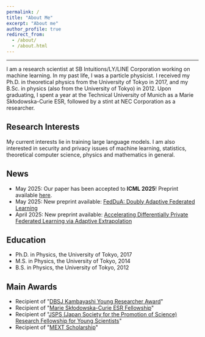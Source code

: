 ```yaml
---
permalink: /
title: "About Me"
excerpt: "About me"
author_profile: true
redirect_from: 
  - /about/
  - /about.html
---
```

---
I am a research scientist at SB Intuitions/LY/LINE Corporation working on machine learning.
In my past life, I was a particle physicist. I received my Ph.D. in theoretical physics from the University of Tokyo in 2017, and my B.Sc. in physics (also from the University of Tokyo) in 2012. Upon graduating, I spent a year at the Technical University of Munich as a Marie Skłodowska-Curie ESR, followed by a stint at NEC Corporation as a researcher.

Research Interests
---
My current interests lie in training large language models.
I am also interested in security and privacy issues of machine learning, statistics, theoretical computer science, physics and mathematics in general.

News
---
* May 2025: Our paper has been accepted to **ICML 2025**! Preprint available [here](https://arxiv.org/abs/2502.03009).
* May 2025: New preprint available: [FedDuA: Doubly Adaptive Federated Learning](https://arxiv.org/abs/2505.11126)
* April 2025: New preprint available: [Accelerating Differentially Private Federated Learning via Adaptive Extrapolation](https://arxiv.org/abs/2504.09850)

Education
---
* Ph.D. in Physics, the University of Tokyo, 2017
* M.S. in Physics, the University of Tokyo, 2014
* B.S. in Physics, the University of Tokyo, 2012

Main Awards
---
* Recipient of "[DBSJ Kambayashi Young Researcher Award](https://dbsj.org/en/overview/awards/)" 
* Recipient of "[Marie Skłodowska-Curie ESR Fellowship](https://marie-sklodowska-curie-actions.ec.europa.eu/)" 
* Recipient of "[JSPS (Japan Society for the Promotion of Science) Research Fellowship for Young Scientists](https://www.jsps.go.jp/english/)"
* Recipient of "[MEXT Scholarship](https://www.mext.go.jp/a_menu/koutou/ryugaku/boshu/1330944.htm)"

